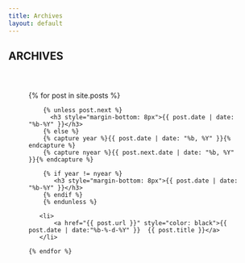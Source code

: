 ```yaml
---
title: Archives
layout: default
---
```



<div class="g-banner tags-banner {{ site.postPatterns | prepend: 'post-pattern-' }} {{ site.theme-color | prepend: 'bgcolor-' }}" data-theme="{{ site.theme-color }}">
    <h2>ARCHIVES</h2>
</div>


<main class="tags-content" style="margin-top: 0px">
  <ul class="tags-list" style="padding:40px">
    {% for post in site.posts %}
      
        {% unless post.next %}
          <h3 style="margin-bottom: 8px">{{ post.date | date: "%b-%Y" }}</h3>
        {% else %}
        {% capture year %}{{ post.date | date: "%b, %Y" }}{% endcapture %}
        {% capture nyear %}{{ post.next.date | date: "%b, %Y" }}{% endcapture %}
        
        {% if year != nyear %}
           <h3 style="margin-bottom: 8px">{{ post.date | date: "%b-%Y" }}</h3>
        {% endif %}
        {% endunless %}
       
       <li> 
           <a href="{{ post.url }}" style="color: black">{{ post.date | date:"%b-%-d-%Y" }}  {{ post.title }}</a>
       </li>
       
    {% endfor %}
  </ul>
</main>
